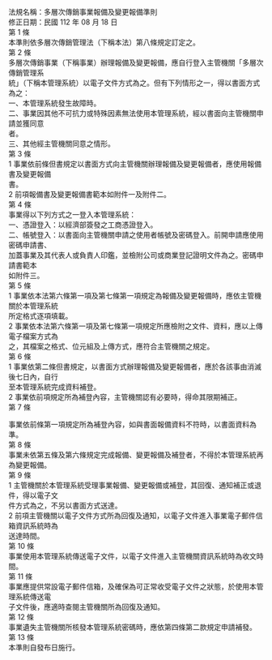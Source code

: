法規名稱：多層次傳銷事業報備及變更報備準則  
修正日期：民國 112 年 08 月 18 日  
第 1 條  
本準則依多層次傳銷管理法（下稱本法）第八條規定訂定之。  
第 2 條  
多層次傳銷事業（下稱事業）辦理報備及變更報備，應自行登入主管機關「多層次傳銷管理系  
統」（下稱本管理系統）以電子文件方式為之。但有下列情形之一，得以書面方式為之：  
一、本管理系統發生故障時。  
二、事業因其他不可抗力或特殊因素無法使用本管理系統，經以書面向主管機關申請並獲同意  
者。  
三、其他經主管機關同意之情形。  
第 3 條  
1 事業依前條但書規定以書面方式向主管機關辦理報備及變更報備者，應使用報備書及變更報備  
書。  
2 前項報備書及變更報備書範本如附件一及附件二。  
第 4 條  
事業得以下列方式之一登入本管理系統：  
一、憑證登入：以經濟部簽發之工商憑證登入。  
二、帳號登入：以書面向主管機關申請之使用者帳號及密碼登入。前開申請應使用密碼申請書、  
加蓋事業及其代表人或負責人印鑑，並檢附公司或商業登記證明文件為之。密碼申請書範本  
如附件三。  
第 5 條  
1 事業依本法第六條第一項及第七條第一項規定為報備及變更報備時，應依主管機關於本管理系統  
所定格式逐項填載。  
2 事業依本法第六條第一項及第七條第一項規定所應檢附之文件、資料，應以上傳電子檔案方式為  
之，其檔案之格式、位元組及上傳方式，應符合主管機關之規定。  
第 6 條  
1 事業依第二條但書規定，以書面方式辦理報備及變更報備者，應於各該事由消滅後七日內，自行  
至本管理系統完成資料補登。  
2 事業依前項規定所為補登內容，主管機關認有必要時，得命其限期補正。  
第 7 條  


事業依前條第一項規定所為補登內容，如與書面報備資料不符時，以書面資料為準。  
第 8 條  
事業未依第五條及第六條規定完成報備、變更報備及補登者，不得於本管理系統再為變更報備。  
第 9 條  
1 主管機關於本管理系統受理事業報備、變更報備或補登，其回復、通知補正或退件，得以電子文  
件方式為之，不另以書面方式送達。  
2 前項主管機關以電子文件方式所為回復及通知，以電子文件進入事業電子郵件信箱資訊系統時為  
送達時間。  
第 10 條  
事業使用本管理系統傳送電子文件，以電子文件進入主管機關資訊系統時為收文時間。  
第 11 條  
事業應提供常設電子郵件信箱，及確保為可正常收受電子文件之狀態，於使用本管理系統傳送電  
子文件後，應適時查閱主管機關所為回復及通知。  
第 12 條  
事業遺失主管機關所核發本管理系統密碼時，應依第四條第二款規定申請補發。  
第 13 條  
本準則自發布日施行。  


